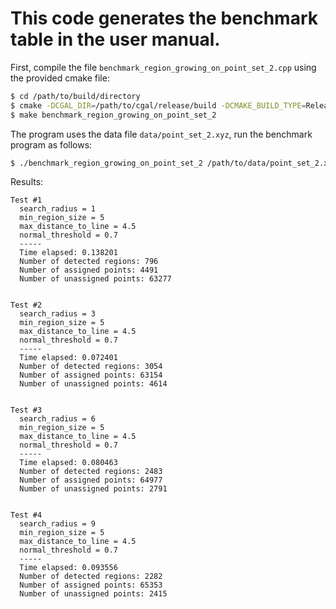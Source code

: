 # This code generates the benchmark table in the user manual.

First, compile the file `benchmark_region_growing_on_point_set_2.cpp` using the provided cmake file:

```bash
$ cd /path/to/build/directory
$ cmake -DCGAL_DIR=/path/to/cgal/release/build -DCMAKE_BUILD_TYPE=Release /path/to/benchmark/Region_growing
$ make benchmark_region_growing_on_point_set_2
```

The program uses the data file `data/point_set_2.xyz`, run the benchmark program as follows:

```bash
$ ./benchmark_region_growing_on_point_set_2 /path/to/data/point_set_2.xyz
```

Results:

```
Test #1
  search_radius = 1
  min_region_size = 5
  max_distance_to_line = 4.5
  normal_threshold = 0.7
  -----
  Time elapsed: 0.138201
  Number of detected regions: 796
  Number of assigned points: 4491
  Number of unassigned points: 63277


Test #2
  search_radius = 3
  min_region_size = 5
  max_distance_to_line = 4.5
  normal_threshold = 0.7
  -----
  Time elapsed: 0.072401
  Number of detected regions: 3054
  Number of assigned points: 63154
  Number of unassigned points: 4614


Test #3
  search_radius = 6
  min_region_size = 5
  max_distance_to_line = 4.5
  normal_threshold = 0.7
  -----
  Time elapsed: 0.080463
  Number of detected regions: 2483
  Number of assigned points: 64977
  Number of unassigned points: 2791


Test #4
  search_radius = 9
  min_region_size = 5
  max_distance_to_line = 4.5
  normal_threshold = 0.7
  -----
  Time elapsed: 0.093556
  Number of detected regions: 2282
  Number of assigned points: 65353
  Number of unassigned points: 2415
```
